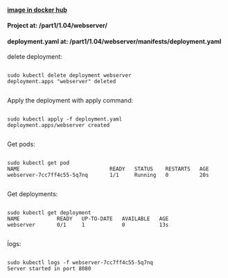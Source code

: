#### [image in docker hub](https://hub.docker.com/r/lnsth/webserver)

#### Project at: /part1/1.04/webserver/

#### deployment.yaml at: /part1/1.04/webserver/manifests/deployment.yaml


delete deployment:

```

sudo kubectl delete deployment webserver
deployment.apps "webserver" deleted


```


Apply the deployment with apply command:

```

sudo kubectl apply -f deployment.yaml 
deployment.apps/webserver created


```


Get pods:
```

sudo kubectl get pod
NAME                             READY   STATUS    RESTARTS   AGE
webserver-7cc7ff4c55-5q7nq       1/1     Running   0          20s


```


Get deployments:
```

sudo kubectl get deployment
NAME            READY   UP-TO-DATE   AVAILABLE   AGE
webserver       0/1     1            0           13s


```



ĺogs:

```

sudo kubectl logs -f webserver-7cc7ff4c55-5q7nq
Server started in port 8080


```
